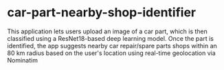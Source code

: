 # car-part-nearby-shop-identifier
This application lets users upload an image of a car part, which is then classified using a ResNet18-based deep learning model. Once the part is identified, the app suggests nearby car repair/spare parts shops within an 80 km radius based on the user's location using real-time geolocation via Nominatim
